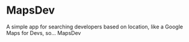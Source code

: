 # MapsDev
A simple app for searching developers based on location, like a Google Maps for Devs, so... MapsDev
